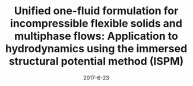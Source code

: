 ---
title: "Unified one-fluid formulation for incompressible flexible solids and multiphase flows: Application to hydrodynamics using the immersed structural potential method (ISPM)"
collection: publications
permalink: /publication/2018-01-paper-number-4
date: 2017-6-23
venue: 'International Journal for Numerical Methods in Fluids'
paperurl: 'https://doi.org/10.1002/fld.4408'
citation: 'Yang, L., Gil, A.J., Carreño, A.A. and Bonet, J., 2018. Unified one‐fluid formulation for incompressible flexible solids and multiphase flows: application to hydrodynamics using the immersed structural potential method (ISPM). International Journal for Numerical Methods in Fluids, 86(1), pp.78-106.'
---